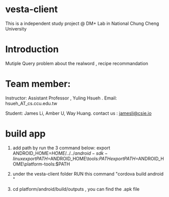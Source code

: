 # vesta-client
This is a independent study project @ DM+ Lab in National Chung Cheng University

# Introduction
Mutiple Query problem about the realword , recipe recommandation

# Team member:
Instructor: Assistant Professor , Yuling Hsueh . Email: hsueh_AT_cs.ccu.edu.tw

Student: James Li, Amber U, Way Huang. contact us : jamesli@csie.io

# build app
1. add path by run the 3 command below:
    export ANDROID_HOME=$HOME/../../android-sdk-linux 
    export PATH=$ANDROID_HOME\tools:$PATH 
    export PATH=$ANDROID_HOME\platform-tools:$PATH 
    
2. under the vesta-client folder RUN this command "cordova build android "

3. cd platform/android/build/outputs , you can find the .apk file
